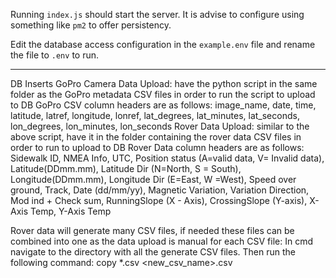 Running `index.js` should start the server. It is advise to configure using something like `pm2` to offer persistency.

Edit the database access configuration in the `example.env` file and rename the file to `.env` to run.

-----------------------------------------------------------------------------------------------------------------------------
DB Inserts
GoPro Camera Data Upload: have the python script in the same folder as the GoPro metadata CSV files in order to run the script to upload to DB
GoPro CSV column headers are as follows: image_name,	date,	time,	latitude,	latref,	longitude,	lonref,	lat_degrees,	lat_minutes,	lat_seconds,	lon_degrees,	lon_minutes,	lon_seconds
Rover Data Upload: similar to the above script, have it in the folder containing the rover data CSV files in order to run to upload to DB
Rover Data column headers are as follows: Sidewalk ID,	NMEA Info,	UTC,	Position status (A=valid data, V= Invalid data),	Latitude(DDmm.mm),	Latitude Dir (N=North, S = South),	Longitude(DDmm.mm),	Longitude Dir (E=East, W =West),	Speed over ground,	Track,	Date (dd/mm/yy),	Magnetic Variation,	Variation Direction,	Mod ind + Check sum,	RunningSlope (X - Axis),	CrossingSlope (Y-axis),	X-Axis Temp,	Y-Axis Temp

Rover data will generate many CSV files, if needed these files can be combined into one as the data upload is manual for each CSV file:
In cmd navigate to the directory with all the generate CSV files. Then run the following command: copy *.csv <new_csv_name>.csv

